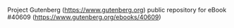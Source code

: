 Project Gutenberg (https://www.gutenberg.org) public repository for eBook #40609 (https://www.gutenberg.org/ebooks/40609)
